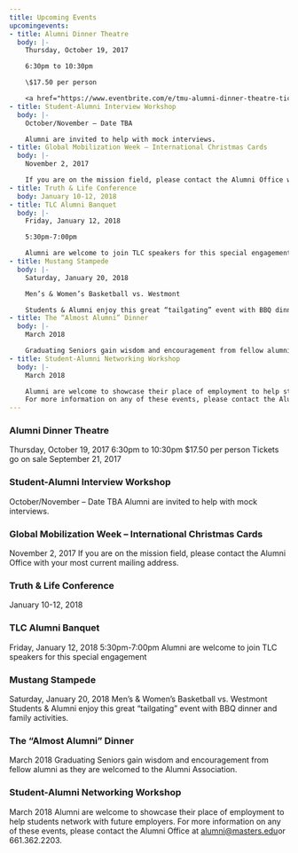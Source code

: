 ```yaml
---
title: Upcoming Events
upcomingevents:
- title: Alumni Dinner Theatre
  body: |-
    Thursday, October 19, 2017

    6:30pm to 10:30pm

    \$17.50 per person

    <a href="https://www.eventbrite.com/e/tmu-alumni-dinner-theatre-tickets-37852661329?aff=TMUAlumni" class="btn tbn-navy">Purchase Tickets</a>
- title: Student-Alumni Interview Workshop
  body: |-
    October/November – Date TBA

    Alumni are invited to help with mock interviews.
- title: Global Mobilization Week – International Christmas Cards
  body: |-
    November 2, 2017

    If you are on the mission field, please contact the Alumni Office with your most current mailing address.
- title: Truth & Life Conference
  body: January 10-12, 2018
- title: TLC Alumni Banquet
  body: |-
    Friday, January 12, 2018

    5:30pm-7:00pm

    Alumni are welcome to join TLC speakers for this special engagement
- title: Mustang Stampede
  body: |-
    Saturday, January 20, 2018

    Men’s & Women’s Basketball vs. Westmont

    Students & Alumni enjoy this great “tailgating” event with BBQ dinner and family activities.
- title: The “Almost Alumni” Dinner
  body: |-
    March 2018

    Graduating Seniors gain wisdom and encouragement from fellow alumni as they are welcomed to the Alumni Association.
- title: Student-Alumni Networking Workshop
  body: |-
    March 2018

    Alumni are welcome to showcase their place of employment to help students network with future employers.
    For more information on any of these events, please contact the Alumni Office at [alumni@masters.edu](mailto:alumni@masters.edu)or 661.362.2203.
---
```


### Alumni Dinner Theatre
Thursday, October 19, 2017
6:30pm to 10:30pm
$17.50 per person
Tickets go on sale September 21, 2017

### Student-Alumni Interview Workshop
October/November – Date TBA
Alumni are invited to help with mock interviews.

### Global Mobilization Week – International Christmas Cards
November 2, 2017
If you are on the mission field, please contact the Alumni Office with your most current mailing address.

### Truth & Life Conference
January 10-12, 2018

### TLC Alumni Banquet
Friday, January 12, 2018
5:30pm-7:00pm
Alumni are welcome to join TLC speakers for this special engagement

### Mustang Stampede
Saturday, January 20, 2018
Men’s & Women’s Basketball vs. Westmont
Students & Alumni enjoy this great “tailgating” event with BBQ dinner and family activities.

### The “Almost Alumni” Dinner
March 2018
Graduating Seniors gain wisdom and encouragement from fellow alumni as they are welcomed to the Alumni Association.

### Student-Alumni Networking Workshop
March 2018
Alumni are welcome to showcase their place of employment to help students network with future employers.
For more information on any of these events, please contact the Alumni Office at [alumni@masters.edu](mailto:alumni@masters.edu)or 661.362.2203.